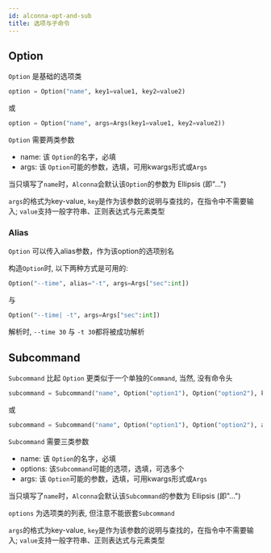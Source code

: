 ```yaml
---
id: alconna-opt-and-sub
title: 选项与子命令
---
```


## Option

`Option` 是基础的选项类
```python
option = Option("name", key1=value1, key2=value2)
```
或
```python
option = Option("name", args=Args(key1=value1, key2=value2))
```

`Option` 需要两类参数
- name: 该 `Option`的名字，必填
- args: 该 `Option`可能的参数，选填，可用kwargs形式或`Args`

当只填写了`name`时，`Alconna`会默认该`Option`的参数为 Ellipsis (即"...")

`args`的格式为key-value, `key`是作为该参数的说明与查找的，在指令中不需要输入; `value`支持一般字符串、正则表达式与元素类型

### Alias
`Option` 可以传入alias参数，作为该option的选项别名

构造`Option`时, 以下两种方式是可用的:
```python
Option("--time", alias="-t", args=Args["sec":int])
```
与
```python
Option("--time| -t", args=Args["sec":int])
```
解析时, `--time 30` 与 `-t 30`都将被成功解析

## Subcommand

`Subcommand` 比起 `Option` 更类似于一个单独的`Command`, 当然, 没有命令头
```python
subcommand = Subcommand("name", Option("option1"), Option("option2"), key1=value1, key2=value2)
```
或
```python
subcommand = Subcommand("name", Option("option1"), Option("option2"), args=Args(key1=value1, key2=value2))
```

`Subcommand` 需要三类参数
- name: 该 `Option`的名字，必填
- options: 该`Subcommand`可能的选项，选填，可选多个
- args: 该 `Option`可能的参数，选填，可用kwargs形式或`Args`

当只填写了`name`时，`Alconna`会默认该`Subcommand`的参数为 Ellipsis (即"...")

`options` 为选项类的列表, 但注意不能嵌套`Subcommand`

`args`的格式为key-value, `key`是作为该参数的说明与查找的，在指令中不需要输入; `value`支持一般字符串、正则表达式与元素类型
